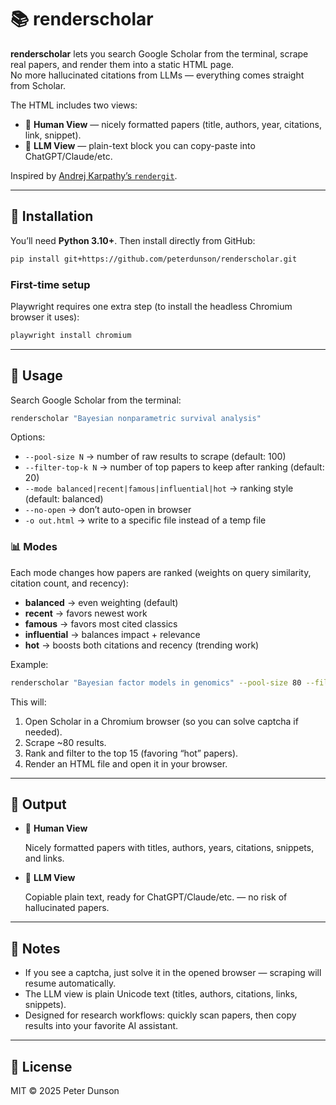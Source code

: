 # 📚 renderscholar

**renderscholar** lets you search Google Scholar from the terminal, scrape real papers, and render them into a static HTML page.  
No more hallucinated citations from LLMs — everything comes straight from Scholar.

The HTML includes two views:

- 👤 **Human View** — nicely formatted papers (title, authors, year, citations, link, snippet).  
- 🤖 **LLM View** — plain-text block you can copy-paste into ChatGPT/Claude/etc.  

Inspired by [Andrej Karpathy’s `rendergit`](https://github.com/karpathy/rendergit).

---

## 🔧 Installation

You’ll need **Python 3.10+**. Then install directly from GitHub:

```bash
pip install git+https://github.com/peterdunson/renderscholar.git
````

### First-time setup

Playwright requires one extra step (to install the headless Chromium browser it uses):

```bash
playwright install chromium
```

---

## 🚀 Usage

Search Google Scholar from the terminal:

```bash
renderscholar "Bayesian nonparametric survival analysis"
```

Options:

* `--pool-size N` → number of raw results to scrape (default: 100)
* `--filter-top-k N` → number of top papers to keep after ranking (default: 20)
* `--mode balanced|recent|famous|influential|hot` → ranking style (default: balanced)
* `--no-open` → don’t auto-open in browser
* `-o out.html` → write to a specific file instead of a temp file

### 📊 Modes

Each mode changes how papers are ranked (weights on query similarity, citation count, and recency):

* **balanced** → even weighting (default)
* **recent** → favors newest work
* **famous** → favors most cited classics
* **influential** → balances impact + relevance
* **hot** → boosts both citations and recency (trending work)

Example:

```bash
renderscholar "Bayesian factor models in genomics" --pool-size 80 --filter-top-k 15 --mode hot
```

This will:

1. Open Scholar in a Chromium browser (so you can solve captcha if needed).
2. Scrape ~80 results.
3. Rank and filter to the top 15 (favoring “hot” papers).
4. Render an HTML file and open it in your browser.

---

## 📂 Output

* 👤 **Human View**

  Nicely formatted papers with titles, authors, years, citations, snippets, and links.

* 🤖 **LLM View**

  Copiable plain text, ready for ChatGPT/Claude/etc. — no risk of hallucinated papers.

---

## 📝 Notes

* If you see a captcha, just solve it in the opened browser — scraping will resume automatically.
* The LLM view is plain Unicode text (titles, authors, citations, links, snippets).
* Designed for research workflows: quickly scan papers, then copy results into your favorite AI assistant.

---

## 📄 License

MIT © 2025 Peter Dunson


